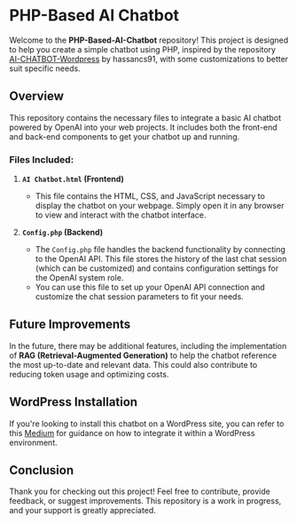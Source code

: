 # PHP-Based AI Chatbot

Welcome to the **PHP-Based-AI-Chatbot** repository! This project is designed to help you create a simple chatbot using PHP, inspired by the repository [AI-CHATBOT-Wordpress](https://github.com/hassancs91/AI-CHATBOT-Wordpress) by hassancs91, with some customizations to better suit specific needs.

## Overview

This repository contains the necessary files to integrate a basic AI chatbot powered by OpenAI into your web projects. It includes both the front-end and back-end components to get your chatbot up and running.

### Files Included:

1. **`AI Chatbot.html` (Frontend)**
   - This file contains the HTML, CSS, and JavaScript necessary to display the chatbot on your webpage. Simply open it in any browser to view and interact with the chatbot interface.

2. **`Config.php` (Backend)**
   - The `Config.php` file handles the backend functionality by connecting to the OpenAI API. This file stores the history of the last chat session (which can be customized) and contains configuration settings for the OpenAI system role.
   - You can use this file to set up your OpenAI API connection and customize the chat session parameters to fit your needs.

## Future Improvements

In the future, there may be additional features, including the implementation of **RAG (Retrieval-Augmented Generation)** to help the chatbot reference the most up-to-date and relevant data. This could also contribute to reducing token usage and optimizing costs.

## WordPress Installation

If you're looking to install this chatbot on a WordPress site, you can refer to this [Medium]([https://github.com/hassancs91/AI-CHATBOT-Wordpress](https://hasanaboulhasan.medium.com/create-a-free-ai-chatbot-on-wordpress-without-any-third-party-plugins-eaa3af6d1a94)) for guidance on how to integrate it within a WordPress environment.

## Conclusion

Thank you for checking out this project! Feel free to contribute, provide feedback, or suggest improvements. This repository is a work in progress, and your support is greatly appreciated.
